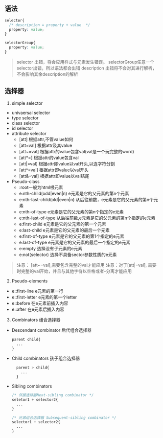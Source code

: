 ## 语法
```css
selector{
  /* description = property + value  */
  property: value;
}

selectorGroup{
  property: value;
}
```

> selector 出错，将会应用样式与元素发生错误。
> selectorGroup任意一个selector出错，所以语法都会出错
> description 出错将不会对其进行解析，不会影响其余description的解析

## 选择器
1. simple selector
  * univaersal selector
  * type selector
  * class selector
  * id selector
  * attribute selector
    - [att] 根据attr,不管value如何
    - [att=val] 根据attr及其value
    - [att~=val] 根据attr的value包含val(val是一个玩完整的word)
    - [att*=] 根据attr的value包含val
    - [att|=val] 根据attr即value以val开头,以连字符分割
    - [att^=val] 根据attr即value以val开头
    - [att&=val] 根据attr即value以val结尾
  * Pseudo-class
    - :root一般为html根元素
    - e:nth-child(odd|even|n) e元素是它的父元素的第n个元素
    - e:nth-last-child(old|even|n) 从后往前数，e元素是它的父元素的第n个元素
    - e:nth-of-type e元素是它的父元素的第n个指定的e元素
    - e:nth-last-of-type 从后往前数,e元素是它的父元素的第n个指定的e元素
    - e:first-child e元素是它的父元素的第一个元素
    - e:last-child e元素是它的父元素的最后一个元素
    - e:first-of-type  e元素是它的父元素的第1个指定的e元素
    - e:last-of-type  e元素是它的父元素的最后一个指定的e元素
    - e:empty 选择没有子元素的e元素
    - e:not(selector) 选择不具备sector参数性质的e元素


> 注意： [att~=val],需要包含完整的val才能应用
> 注意：对于[att|=val], 需要时完整的val开始，并且与其他字符以空格或者-分离才能应用 
  
2. Pseudo-elements
  * e::first-line e元素的第一行
  * e::first-letter e元素的第一个letter
  * e::before 在e元素前插入内容
  * e::after 在e元素后插入内容

3. Combinators 组合选择器
  * Descendant combinator 后代组合选择器
      ```css
      parent child{
        ...
      }
      ```

  * Child combinators 孩子组合选择器
    ```css
      parent > child{
        ...
      }
      ```

  * Sibling combinators
    ```css
    /* 邻接选择器Next-sibling combinator */
    seletor1 + selector2{
      ...
    }

    /* 兄弟组合选择器 Subsequent-sibling combinator */
    selector1 + selector2{
      ...
    }
    ```

